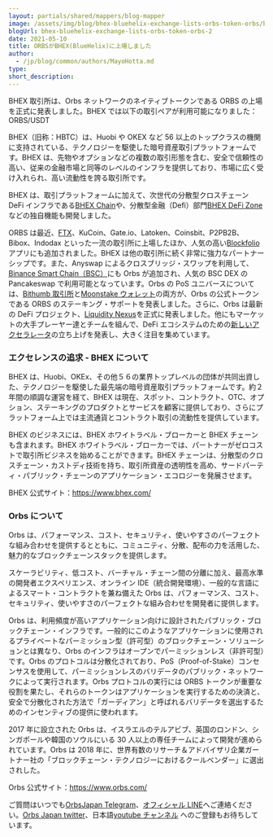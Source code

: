 ```yaml
---
layout: partials/shared/mappers/blog-mapper
image: /assets/img/blog/bhex-bluehelix-exchange-lists-orbs-token-orbs/bg.jpeg
blogUrl: bhex-bluehelix-exchange-lists-orbs-token-orbs-2
date: 2021-05-10
title: ORBSがBHEX(BlueHelix)に上場しました
author:
  - /jp/blog/common/authors/MayoHotta.md
type:
short_description:
---
```


BHEX 取引所は、Orbs ネットワークのネイティブトークンである ORBS の上場を正式に発表しました。BHEX では以下の取引ペアが利用可能になりました：ORBS/USDT

BHEX（旧称：HBTC）は、Huobi や OKEX など 56 以上のトップクラスの機関に支持されている、テクノロジーを駆使した暗号資産取引プラットフォームです。BHEX は、先物やオプションなどの複数の取引形態を含む、安全で信頼性の高い、従来の金融市場と同等のレベルのインフラを提供しており、市場に広く受け入れられ、高い流動性を誇る取引所です。

BHEX は、取引プラットフォームに加えて、次世代の分散型クロスチェーン DeFi インフラである[BHEX Chain](https://hbtcchain.io/en-us)や、分散型金融（Defi）部門[BHEX DeFi Zone](https://www.bhex.com/defi/)などの独自機能も開発しました。

ORBS は最近、[FTX](https://www.orbs.com/ftx-exchange-lists-orbs-token-orbs/)、KuCoin、Gate.io、Latoken、Coinsbit、P2PB2B、Bibox、Indodax といった一流の取引所に上場したほか、人気の高い[Blockfolio](https://www.orbs.com/orbs-is-now-available-on-blockfolio/)アプリにも追加されました。BHEX は他の取引所に続く非常に強力なパートナーシップです。また、Anyswap によるクロスブリッジ・スワップを利用して、[Binance Smart Chain（BSC）](https://www.orbs.com/orbs-is-now-live-on-binance-smart-chain-via-anyswap-cross-chain-bridge/)にも Orbs が追加され、人気の BSC DEX の Pancakeswap で利用可能となっています。Orbs の PoS ユニバースについては、[Bithumb 取引所](https://www.orbs.com/bithumb-announces-orbs-staking/)と[Moonstake ウォレット](https://www.orbs.com/moonstake-partners-with-hybrid-enterprise-grade-blockchain-orbs-to-soon-provide-full-scale-support-for-orbs-universe/)の両方が、Orbs の公式トークンである ORBS のステーキング・サポートを発表しました。さらに、Orbs は最新の DeFi プロジェクト、[Liquidity Nexus](https://www.orbs.com/introducing-orbs-liquidity-nexus-liquidity-as-a-service/)を正式に発表しました。他にもマーケットの大手プレーヤー達とチームを組んで、DeFi エコシステムのための[新しいアクセラレータ](https://defi.org/)の立ち上げを発表し、大きく注目を集めています。

### エクセレンスの追求 - BHEX について

BHEX は、Huobi、OKEx、その他５６の業界トップレベルの団体が共同出資した、テクノロジーを駆使した最先端の暗号資産取引プラットフォームです。約２年間の順調な運営を経て、BHEX は現在、スポット、コントラクト、OTC、オプション、ステーキングのプロダクトとサービスを顧客に提供しており、さらにプラットフォーム上では主流通貨とコントラクト取引の流動性を提供しています。

BHEX のビジネスには、BHEX ホワイトラベル・ブローカーと BHEX チェーンも含まれます。BHEX ホワイトラベル・ブローカーでは、パートナーがゼロコストで取引所ビジネスを始めることができます。BHEX チェーンは、分散型のクロスチェーン・カストディ技術を持ち、取引所資産の透明性を高め、サードパーティ・パブリック・チェーンのアプリケーション・エコロジーを発展させます。

BHEX 公式サイト：<https://www.bhex.com/>

### Orbs について

Orbs は、パフォーマンス、コスト、セキュリティ、使いやすさのパーフェクトな組み合わせを提供するとともに、コミュニティ、分散、配布の力を活用した、魅力的なブロックチェーンスタックを提供します。

スケーラビリティ、低コスト、バーチャル・チェーン間の分離に加え、最高水準の開発者エクスペリエンス、オンライン IDE（統合開発環境）、一般的な言語によるスマート・コントラクトを兼ね備えた Orbs は、パフォーマンス、コスト、セキュリティ、使いやすさのパーフェクトな組み合わせを開発者に提供します。

Orbs は、利用頻度が高いアプリケーション向けに設計されたパブリック・ブロックチェーン・インフラです。一般的にこのようなアプリケーションに使用されるプライベートなパーミッション型（許可型）のブロックチェーン・ソリューションとは異なり、Orbs のインフラはオープンでパーミッションレス（非許可型）です。Orbs のプロトコルは分散化されており、PoS（Proof-of-Stake）コンセンサスを使用して、パーミッションレスのバリデータのパブリック・ネットワークによって実行されます。Orbs プロトコルの実行には ORBS トークンが重要な役割を果たし、それらのトークンはアプリケーションを実行するための決済と、安全で分散化された方法で「ガーディアン」と呼ばれるバリデータを選出するためのインセンティブの提供に使われます。

2017 年に設立された Orbs は、イスラエルのテルアビブ、英国のロンドン、シンガポールや韓国のソウルにいる 30 人以上の専任チームによって開発が進められています。Orbs は 2018 年に、世界有数のリサーチ＆アドバイザリ企業ガートナー社の「ブロックチェーン・テクノロジーにおけるクールベンダー」に選出されした。

Orbs 公式サイト：<https://www.orbs.com/>

<div class='line-separator'></div>

ご質問はいつでも[OrbsJapan Telegram](https://t.me/joinchat/G0HZhBQssmZ05v6sp_G6jg)、[オフィシャル LINE](https://line.me/R/ti/p/%40vrf9558a)へご連絡ください。[Orbs Japan twitter](https://twitter.com/JapanOrbs)、日本語[youtube チャンネル](https://www.youtube.com/channel/UCZePjhX4e6CuAe8v63Li9lg) へのご登録もお待ちしています。
